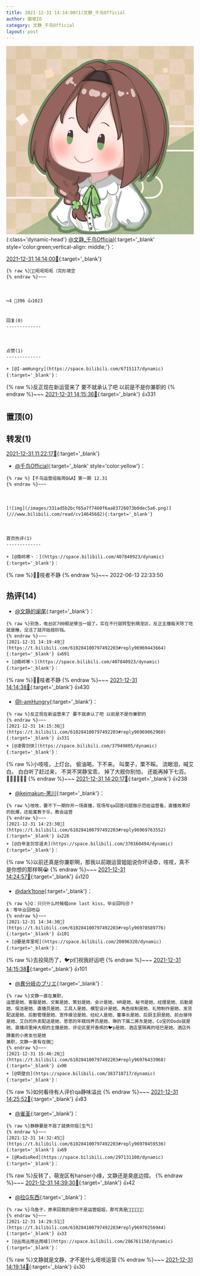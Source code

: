 ```yaml
---
title: 2021-12-31 14:14:00(1)文静_千鸟Official
author: 御坂IO
category: 文静_千鸟Official
layout: post
---
```


![img](/images/ac7482ed1b9a7f203dc68c0c4a77c488a27b108a.jpg){:class='dynamic-head'}
[@文静_千鸟Official](https://space.bilibili.com/667526012/dynamic){:target='_blank' style='color:green;vertical-align: middle;'}：

[2021-12-31 14:14:00🔗](https://t.bilibili.com/610284100797492203){:target='_blank'}

~~~
{% raw %}🤚🏻呃呃呃呃（完形填空
{% endraw %}~~~



↪️4 💬396 👍1023


回复(0)
-------------



点赞(1)
-------------

+ [@I-amHungry](https://space.bilibili.com/6715117/dynamic){:target='_blank'}：
~~~
{% raw %}反正现在新运营来了 要不就承认了吧 以前是不是你兼职的
{% endraw %}~~~
[2021-12-31 14:15:36🔗](https://t.bilibili.com/610284100797492203#reply96969062960){:target='_blank'} 👍331


置顶(0)
-------------



转发(1)
-------------

[2021-12-31 11:22:17🔗](https://t.bilibili.com/610239849756855983){:target='_blank'}
+ [@千鸟Official](https://space.bilibili.com/553771121/dynamic){:target='_blank' style='color:yellow'}：
~~~
{% raw %}【千鸟运营组每周Q&A】第一期 12.31
{% endraw %}~~~



[![img](/images/331ad5b2bcf65a7f7460f6aa83726073b0dec5a6.png)](///www.bilibili.com/read/cv14645682){:target='_blank'}



首页热评(1)
-------------

+ [@南岭寒丶：](https://space.bilibili.com/407840923/dynamic){:target='_blank'}：
~~~
{% raw %}🤚🏻吱者不静
{% endraw %}~~~
2022-06-13 22:33:50


热评(14)
-------------

+ [@文静的阑尾](https://space.bilibili.com/41149486/dynamic){:target='_blank'}：
~~~
{% raw %}别急，电台区700舰足够当一姐了。实在不行就转型到萌宠区，反正主播每天除了吃就是睡，没活了就开始摇铃铛。
{% endraw %}~~~
[2021-12-31 14:19:49🔗](https://t.bilibili.com/610284100797492203#reply96969443664){:target='_blank'} 👍691
+ [@南岭寒丶](https://space.bilibili.com/407840923/dynamic){:target='_blank'}：
~~~
{% raw %}🤚🏻吱者不静
{% endraw %}~~~
[2021-12-31 14:14:38🔗](https://t.bilibili.com/610284100797492203#reply96968932992){:target='_blank'} 👍430
+ [@I-amHungry](https://space.bilibili.com/6715117/dynamic){:target='_blank'}：
~~~
{% raw %}反正现在新运营来了 要不就承认了吧 以前是不是你兼职的
{% endraw %}~~~
[2021-12-31 14:15:36🔗](https://t.bilibili.com/610284100797492203#reply96969062960){:target='_blank'} 👍331
+ [@凌霄剑侠](https://space.bilibili.com/37949805/dynamic){:target='_blank'}：
~~~
{% raw %}小吱吱，上灯台。 偷油喝，下不来。 叫栗子，栗不睬。 流眼泪，喊艾白。 白白听了赶过来， 不哭不哭静宝乖， 掉了大舰你别怕， 还能再掉下七百。 🍾🍾🍾🍾🍾🍾
{% endraw %}~~~
[2021-12-31 14:20:17🔗](https://t.bilibili.com/610284100797492203#reply96969456464){:target='_blank'} 👍238
+ [@keimakun-黑川](https://space.bilibili.com/11466143/dynamic){:target='_blank'}：
~~~
{% raw %}吱吱，要不下一期你开一场直播，现场写qa回答问题做示范给运营看，直播效果好的批爆，还能寓教于乐，教会运营
{% endraw %}~~~
[2021-12-31 14:23:30🔗](https://t.bilibili.com/610284100797492203#reply96969763552){:target='_blank'} 👍226
+ [@白帝圣剑甘道夫](https://space.bilibili.com/370160494/dynamic){:target='_blank'}：
~~~
{% raw %}以前还真是你兼职啊，那我以前跟运营姐姐说你坏话😨，吱吱，真不是你想的那样啊😭
{% endraw %}~~~
[2021-12-31 14:24:57🔗](https://t.bilibili.com/610284100797492203#reply96969755136){:target='_blank'} 👍120
+ [@dark1tone](https://space.bilibili.com/264315357/dynamic){:target='_blank'}：
~~~
{% raw %}Q：只只什么时候唱one last kiss，毕业回吗😢？
A：等毕业回吧😄
{% endraw %}~~~
[2021-12-31 14:34:30🔗](https://t.bilibili.com/610284100797492203#reply96970589776){:target='_blank'} 👍101
+ [@要是库里呢](https://space.bilibili.com/20896320/dynamic){:target='_blank'}：
~~~
{% raw %}去投简历了，🐦p们祝我好运吧
{% endraw %}~~~
[2021-12-31 14:15:38🔗](https://t.bilibili.com/610284100797492203#reply96969120320){:target='_blank'} 👍101
+ [@異分岐のプリエ](https://space.bilibili.com/1056997306/dynamic){:target='_blank'}：
~~~
{% raw %}文静一直在兼职，
运营是她、客服是她、文案是她、策划是她、会计是她、HR是她、秘书是她、经理是她、后勤是她、保洁是她、直播员是她、工具人是她、模型设计是她、角色绘制是她、礼物制作是她、发货配送是她、后勤管理是她、宣传接洽是她、经纪人是她、董事长是她、后厨主厨是她、前台接待是她、艾白的外卖配送是她、思思的年糕饲养员是她、琳的下属二房东是她、Co宝的Dodo就是她、直播间里掉大舰的主播是她、评论区里开香槟的🐦p是她、酒店里隔离的哑巴是她、酒店外蹲着的小男友也是她
兼职，文静一直有在做👀
{% endraw %}~~~
[2021-12-31 15:46:26🔗](https://t.bilibili.com/610284100797492203#reply96976433968){:target='_blank'} 👍90
+ [@筑壁白](https://space.bilibili.com/383718717/dynamic){:target='_blank'}：
~~~
{% raw %}如何看待有人评价qa静味溢出
{% endraw %}~~~
[2021-12-31 14:25:52🔗](https://t.bilibili.com/610284100797492203#reply96969941392){:target='_blank'} 👍83
+ [@雀圣](https://space.bilibili.com/570/dynamic){:target='_blank'}：
~~~
{% raw %}静静要是不摇了就换你摇[生气]
{% endraw %}~~~
[2021-12-31 14:32:45🔗](https://t.bilibili.com/610284100797492203#reply96970459536){:target='_blank'} 👍69
+ [@RadioRed](https://space.bilibili.com/297131100/dynamic){:target='_blank'}：
~~~
{% raw %}反转了，萌宠区有hanser小缘，文静还是臭底边捏。
{% endraw %}~~~
[2021-12-31 14:39:30🔗](https://t.bilibili.com/610284100797492203#reply96971049184){:target='_blank'} 👍42
+ [@拉G东西](https://space.bilibili.com/6795231/dynamic){:target='_blank'}：
~~~
{% raw %}乌鱼子，原来回我的是你不是运营姐姐，那可真是🤚🏻🤚🏻🤚🏻
{% endraw %}~~~
[2021-12-31 14:29:51🔗](https://t.bilibili.com/610284100797492203#reply96970256944){:target='_blank'} 👍33
+ [@丛雨丛雨丛雨绫](https://space.bilibili.com/286761150/dynamic){:target='_blank'}：
~~~
{% raw %}文静就是文静，才不是什么吱吱运营
{% endraw %}~~~
[2021-12-31 14:19:14🔗](https://t.bilibili.com/610284100797492203#reply96969324912){:target='_blank'} 👍30


